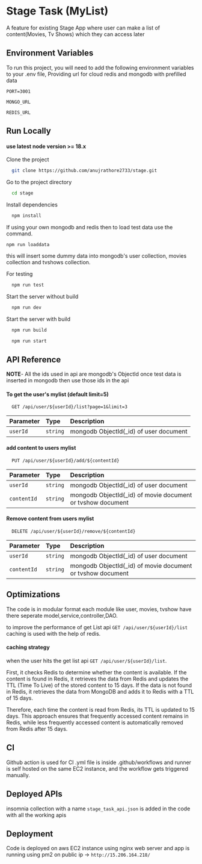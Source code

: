 
# Stage Task (MyList)

A feature for existing Stage App where user can make a list of content(Movies, Tv Shows) which they can access later

## Environment Variables

To run this project, you will need to add the following environment variables to your .env file, Providing url for cloud redis and mongodb with prefilled data

`PORT=3001`

`MONGO_URL`

`REDIS_URL`



## Run Locally

#### use latest node version >= 18.x

Clone the project

```bash
  git clone https://github.com/anujrathore2733/stage.git
```

Go to the project directory

```bash
  cd stage
```

Install dependencies

```bash
  npm install
```

If using your own mongodb and redis then to load test data use the command.

```
npm run loaddata
```
this will insert some dummy data into mongodb's user collection, movies collection and tvshows collection.

For testing

```bash
  npm run test
```

Start the server without build

```bash
  npm run dev
```

Start the server with build

```bash
  npm run build
```

```bash
  npm run start
```


## API Reference

**NOTE**- All the ids used in api are mongodb's ObjectId once test data is inserted in mongodb then use those ids in the api

#### To get the user's mylist (default limit=5)

```http
  GET /api/user/${userId}/list?page=1&limit=3
```

| Parameter | Type     | Description                |
| :-------- | :------- | :------------------------- |
| `userId` | `string` | mongodb ObjectId(_id) of user document |

#### add content to users mylist 

```http
  PUT /api/user/${userId}/add/${contentId}
```

| Parameter | Type     | Description                       |
| :-------- | :------- | :-------------------------------- |
| `userId`      | `string` | mongodb ObjectId(_id) of user document |
| `contentId`      | `string` | mongodb ObjectId(_id) of movie document or tvshow document |

#### Remove content from users mylist 

```http
  DELETE /api/user/${userId}/remove/${contentId}
```

| Parameter | Type     | Description                       |
| :-------- | :------- | :-------------------------------- |
| `userId`      | `string` | mongodb ObjectId(_id) of user document |
| `contentId`      | `string` | mongodb ObjectId(_id) of movie document or tvshow document |

## Optimizations

The code is in modular format each module like user, movies, tvshow have there seperate model,service,controller,DAO.

to improve the performance of get List api `GET /api/user/${userId}/list` caching is used with the help of redis.

#### caching strategy
when the user hits the get list api `GET /api/user/${userId}/list`.

First, it checks Redis to determine whether the content is available. If the content is found in Redis, it retrieves the data from Redis and updates the TTL (Time To Live) of the stored content to 15 days. If the data is not found in Redis, it retrieves the data from MongoDB and adds it to Redis with a TTL of 15 days.

Therefore, each time the content is read from Redis, its TTL is updated to 15 days. This approach ensures that frequently accessed content remains in Redis, while less frequently accessed content is automatically removed from Redis after 15 days.

## CI
Github action is used for CI .yml file is inside .github/workflows and runner is self hosted on the same EC2 instance, and the workflow gets triggered manually.


## Deployed APIs

insomnia collection with a name `stage_task_api.json` is added in the code with all the working apis


## Deployment
Code is deployed on aws EC2 instance using nginx web server and app is running using pm2 on public ip -> `http://15.206.164.218/`



